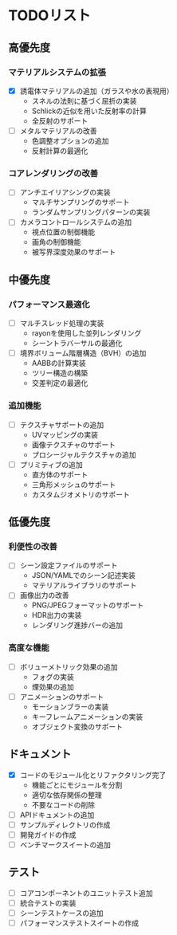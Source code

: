 # TODOリスト

## 高優先度

### マテリアルシステムの拡張
- [x] 誘電体マテリアルの追加（ガラスや水の表現用）
  - スネルの法則に基づく屈折の実装
  - Schlickの近似を用いた反射率の計算
  - 全反射のサポート
- [ ] メタルマテリアルの改善
  - 色調整オプションの追加
  - 反射計算の最適化

### コアレンダリングの改善
- [ ] アンチエイリアシングの実装
  - マルチサンプリングのサポート
  - ランダムサンプリングパターンの実装
- [ ] カメラコントロールシステムの追加
  - 視点位置の制御機能
  - 画角の制御機能
  - 被写界深度効果のサポート

## 中優先度

### パフォーマンス最適化
- [ ] マルチスレッド処理の実装
  - rayonを使用した並列レンダリング
  - シーントラバーサルの最適化
- [ ] 境界ボリューム階層構造（BVH）の追加
  - AABBの計算実装
  - ツリー構造の構築
  - 交差判定の最適化

### 追加機能
- [ ] テクスチャサポートの追加
  - UVマッピングの実装
  - 画像テクスチャのサポート
  - プロシージャルテクスチャの追加
- [ ] プリミティブの追加
  - 直方体のサポート
  - 三角形メッシュのサポート
  - カスタムジオメトリのサポート

## 低優先度

### 利便性の改善
- [ ] シーン設定ファイルのサポート
  - JSON/YAMLでのシーン記述実装
  - マテリアルライブラリのサポート
- [ ] 画像出力の改善
  - PNG/JPEGフォーマットのサポート
  - HDR出力の実装
  - レンダリング進捗バーの追加

### 高度な機能
- [ ] ボリューメトリック効果の追加
  - フォグの実装
  - 煙効果の追加
- [ ] アニメーションのサポート
  - モーションブラーの実装
  - キーフレームアニメーションの実装
  - オブジェクト変換のサポート

## ドキュメント
- [x] コードのモジュール化とリファクタリング完了
  - 機能ごとにモジュールを分割
  - 適切な依存関係の整理
  - 不要なコードの削除
- [ ] APIドキュメントの追加
- [ ] サンプルディレクトリの作成
- [ ] 開発ガイドの作成
- [ ] ベンチマークスイートの追加

## テスト
- [ ] コアコンポーネントのユニットテスト追加
- [ ] 統合テストの実装
- [ ] シーンテストケースの追加
- [ ] パフォーマンステストスイートの作成
